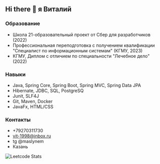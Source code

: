 ## Hi there 👋 я Виталий

### Образование
* Школа 21-образовательный проект от Сбер для разработчиков (2022)­
* Профессиональная переподготовка с получением квалификации "Специалист по информационным системам" (КГМУ, 2023)­
* КГМУ, Диплом с отличием по специальности "Лечебное дело" (2022)

### Навыки
* Java, Spring Core, Spring Boot, Spring MVC, Spring Data JPA
* Hibernate, JDBC, SQL, PostgreSQ
* Junit, SLF4J
* Git, Maven, Docker
* JavaFx, HTML/CSS

### Контакты
* +79270311730
* vit-1998@inbox.ru
* tg @maslynem
* Казань


![Leetcode Stats](https://leetcard.jacoblin.cool/maslynem?theme=nord)
